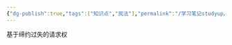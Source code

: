 ```yaml
---
{"dg-publish":true,"tags":["知识点","民法"],"permalink":"/学习笔记studyup/民法总论/缔约过失请求权/","dgPassFrontmatter":true,"created":"2024-11-07T08:13:14.165+08:00","updated":"2024-11-07T08:13:19.362+08:00"}
---
```


基于缔约过失的请求权
